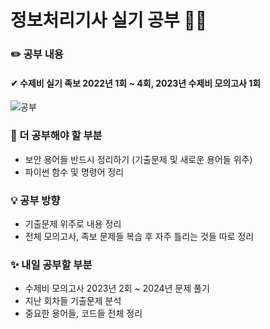 # 정보처리기사 실기 공부 🧑‍💻

### ✏️ 공부 내용
#### ✔ 수제비 실기 족보 2022년 1회 ~ 4회, 2023년 수제비 모의고사 1회

 ![공부](https://github.com/cha2code/daily_study/assets/141387662/12ad38d3-7077-4b8c-a008-01de05eaa513)


### 🚧 더 공부해야 할 부분
* 보안 용어들 반드시 정리하기 (기출문제 및 새로운 용어들 위주)
* 파이썬 함수 및 명령어 정리

### 💡 공부 방향
* 기출문제 위주로 내용 정리
* 전체 모의고사, 족보 문제들 복습 후 자주 틀리는 것들 따로 정리

### ✨ 내일 공부할 부분
* 수제비 모의고사 2023년 2회 ~ 2024년 문제 풀기
* 지난 회차들 기출문제 분석
* 중요한 용어들, 코드들 전체 정리

